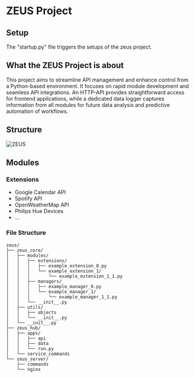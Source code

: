 # ZEUS Project

## Setup

The "startup.py" file triggers the setups of the zeus project.

## What the ZEUS Project is about

This project aims to streamline API management and enhance control from a Python-based environment. 
It focuses on rapid module development and seamless API integrations. An HTTP-API provides straightforward access for frontend applications, while a dedicated data logger captures information from all modules for future data analysis and predictive automation of workflows.

## Structure
![ZEUS](https://github.com/paddy-shrp/zeus/assets/50612943/c5c21c6d-62bb-465f-8726-a5b1cbbe6b55)

## Modules
### Extensions
- Google Calendar API
- Spotify API
- OpenWeatherMap API
- Philips Hue Devices
- ...

### File Structure

```
zeus/
├── zeus_core/
│   ├── modules/
│   │   ├── extensions/
│   │   │   ├── example_extension_0.py
│   │   │   └── example_extension_1/
│   │   │       └── example_extension_1_1.py
│   │   ├── managers/
│   │   │   ├── example_manager_0.py
│   │   │   └── example_manager_1/
│   │   │       └── example_manager_1_1.py
│   │   └── __init__.py
│   ├── utils/
│   │   ├── objects
│   │   └── __init__.py
│   └── __init__.py
├── zeus_hub/
│   ├── apps/
│   │   ├── api
│   │   ├── data
│   │   └── run.py
│   └── service_commands
└── zeus_server/
    ├── commands
    └── nginx
```
